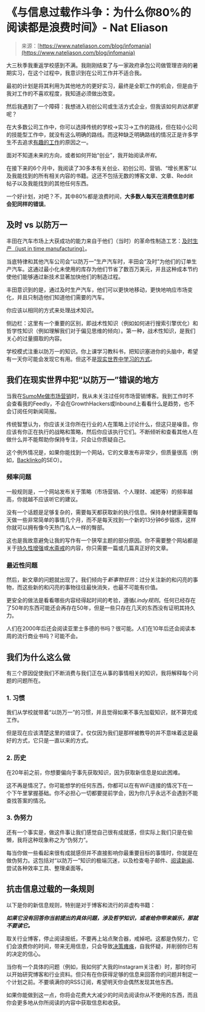 <!--yml

类别：未分类

日期：2024-05-27 15:22:55

-->

# 《与信息过载作斗争：为什么你80%的阅读都是浪费时间》- Nat Eliason

> 来源：[https://www.nateliason.com/blog/infomania](https://www.nateliason.com/blog/infomania)

大三秋季我重返学校感到不满。我刚刚结束了与一家政府承包公司做管理咨询的暑期实习，在这个过程中，我意识到在公司工作并不适合我。

最初的计划是将其利用为其他地方的更好实习，最终是全职工作的机会，但是由于我对工作的不喜欢程度，我知道必须做出改变。

然后我遇到了一个障碍：我想进入初创公司或生活方式企业，但我该如何*到达那里*呢？

在大多数公司工作中，你可以选择传统的学校->实习->工作的路线，但在较小公司的技能型工作中，就没有这么明确的路线。而这种缺乏明确路线的情况正是许多学生不去追求[有趣的工作](https://www.nateliason.com/fun-work/)的原因之一。

面对不知道未来的方向，或者如何开始“创业”，我开始阅读*所有*。

在接下来的6个月中，我阅读了30多本有关创业、初创公司、营销、“增长黑客”以及我能找到的所有相关内容的书籍。这还不包括无数的博客文章、文章、Reddit帖子以及我能找到的其他任何东西。

一个好计划，对吧？不，其中80%都是浪费时间，**大多数人每天在消费信息时都会犯同样的错误**。

## 及时 vs 以防万一

丰田在汽车市场上大获成功的能力来自于他们（当时）的革命性制造工艺：[及时生产（just in time manufacturing）](https://en.wikipedia.org/wiki/Just-in-time_manufacturing)。

当底特律和其他汽车公司会“以防万一”生产汽车时，丰田会“及时”为他们的订单生产汽车。这通过最小化未使用的库存为他们节省了数百万美元，并且这种成本节约使他们能够通过新技术显著加快他们的制造过程。

丰田意识到的是，通过及时生产汽车，他们可以更快地移动，更快地响应市场变化，并且只制造他们知道他们需要的汽车。

你应该以相同的方式来处理战术知识。

侧边栏：这里有一个重要的区别，即战术性知识（例如如何进行搜索引擎优化）和哲学性知识（例如理解我们对于偏见思维的倾向）。第一种，战术性知识，是我们关心的过量摄取的内容。

学校模式注重以防万一的知识。你上课学习教科书，把知识塞进你的头脑中，希望有一天你可能会发现它有用。但这不是[现实世界中学习的方式](https://www.nateliason.com/self-education/)。

## 我们在现实世界中犯“以防万一”错误的地方

当我在[SumoMe做市场营销](https://www.nateliason.com/life-after-sumome/)时，我从未关注过任何市场营销博客。我到工作时不会查看我的Feedly，不会在GrowthHackers或Inbound上看看什么是趋势，也不会订阅任何新闻简报。

传统智慧认为，你应该关注你所在行业的人在策略上讨论什么，但这只是噪音。你应该有你正在执行的战略和策略，然后你应该执行它们。不断倾听和查看其他人在做什么并不能帮助你保持专注，只会让你质疑自己。

这个例外情况是，如果你能找到一个网站，它的文章发布非常少，但质量很高（例如，[Backlinko](http://backlinko.com/)的SEO）。

### 频率问题

一般规则是，一个网站发布关于策略（市场营销、个人理财、减肥等）的频率越高，你就越不应该听它的建议。

没有一个话题是足够复杂的，需要每天都获取新的执行信息。保持身材健康需要每天做一些非常简单的事情几个月，而不是每天找到一个新的13分钟6步锻炼，这样你就可以拥有像今天热门名人一样的臀部。

这也是我故意避免让我的写作有一个狭窄主题的部分原因。你不需要整个网站都是关于[持久性增强](https://www.nateliason.com/last-longer-in-bed/)或[水斋戒](https://www.nateliason.com/5-day-water-fast-health-benefits/)的内容，你只需要一篇或几篇真正好的文章。

### 最近性问题

然后，新文章的问题就出现了。我们倾向于*新事物狂热*：过分关注新的和闪亮的事物，而这些新的和闪亮的事物往往最快消失，也最不可能有价值。

更安全的做法是看看哪些内容经得起时间的考验，遵循*Lindy规则*。任何已经存在了50年的东西可能还会再存在50年，但是一些只存在几天的东西没有证明其持久力。

人们在2000年后还会阅读亚里士多德的书吗？很可能。人们在10年后还会阅读本周的流行商业书吗？可能不会。

## 我们为什么这么做

有三个原因促使我们不断消费与我们正在从事的事情相关的知识，我将解释每个问题的问题所在。

### 1. 习惯

我们从学校就带着“以防万一”的习惯，并且觉得如果不事先加载知识，就不算完成工作。

但是现在应该清楚这里的错误了。仅仅因为我们是那样被教导的并不意味着这是最好的方式，它只是一直以来的方式。

### 2. 历史

在20年前之前，你想要偏向于事先获取知识，因为获取新信息是如此困难。

这不再是情况了。你可能想学的任何东西，你都可以在有WiFi连接的情况下在一个下午里掌握基础。你不必担心一切都要提前学会，因为你几乎永远不会遇到不能查找答案的情况。

### 3\. 伪努力

还有一个事实是，做这件事让我们感觉自己很有成就感，但实际上我们只是在偷懒，我将这种现象称之为“伪努力”。

每当你做一些看起来很有成就感但并不直接影响你最重要目标的事情时，你就是在做伪努力。这包括对“以防万一”知识的极端沉迷，以及检查电子邮件、[阅读新闻](https://www.nateliason.com/news-waste-time/)、尝试各种效率工具、整理桌面等。

## 抗击信息过载的一条规则

以下是你的新信息规则，特别是对于博客和流行的非虚构书籍：

***如果它没有回答你当前提出的具体问题，涉及哲学知识，或者给你带来娱乐，那就不要读它。***

取关行业博客，停止阅读报纸，不要再上站点聚合器，戒掉吧。这都是伪努力，它们会浪费你的时间，带来无用信息，只会导致[决策瘫痪](https://www.nateliason.com/decision-fatigue/)，自我怀疑，并削弱你已有的决定的信心。

当你有一个具体的问题（例如，我如何扩大我的Instagram关注者）时，那时你可以开始研究博客和行业资料。但只有在你获得足够的信息来回答你的问题并制定一个计划之前。不要填满你的RSS订阅，希望明天你会偶然发现其他东西。

如果你能做到这一点，你将会花费大大减少的时间去阅读你从不使用的东西，而且你会更多地从你所阅读的内容中获取信息和收获。
